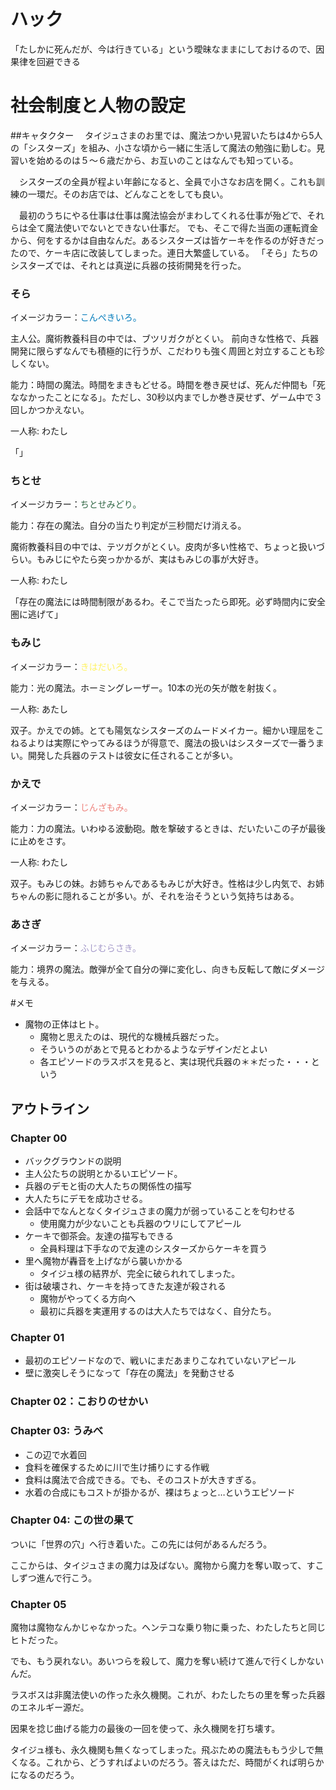 # ハック
「たしかに死んだが、今は行きている」という曖昧なままにしておけるので、因果律を回避できる

# 社会制度と人物の設定

##キャタクター
　タイジュさまのお里では、魔法つかい見習いたちは4から5人の「シスターズ」を組み、小さな頃から一緒に生活して魔法の勉強に勤しむ。見習いを始めるのは５～６歳だから、お互いのことはなんでも知っている。

　シスターズの全員が程よい年齢になると、全員で小さなお店を開く。これも訓練の一環だ。そのお店では、どんなことをしても良い。

　最初のうちにやる仕事は仕事は魔法協会がまわしてくれる仕事が殆どで、それらは全て魔法使いでないとできない仕事だ。
でも、そこで得た当面の運転資金から、何をするかは自由なんだ。あるシスターズは皆ケーキを作るのが好きだったので、ケーキ店に改装してしまった。連日大繁盛している。
「そら」たちのシスターズでは、それとは真逆に兵器の技術開発を行った。

### そら

イメージカラー：<font color="#007bbb">こんぺきいろ。</font>

主人公。魔術教養科目の中では、ブツリガクがとくい。
前向きな性格で、兵器開発に限らずなんでも積極的に行うが、こだわりも強く周囲と対立することも珍しくない。

能力：時間の魔法。時間をまきもどせる。時間を巻き戻せば、死んだ仲間も「死ななかったことになる」。ただし、30秒以内までしか巻き戻せず、ゲーム中で３回しかつかえない。

一人称: わたし

「」

### ちとせ

イメージカラー：<font color="#316745">ちとせみどり。</font>

能力：存在の魔法。自分の当たり判定が三秒間だけ消える。

魔術教養科目の中では、テツガクがとくい。皮肉が多い性格で、ちょっと扱いづらい。もみじにやたら突っかかるが、実はもみじの事が大好き。

一人称: わたし

「存在の魔法には時間制限があるわ。そこで当たったら即死。必ず時間内に安全圏に逃げて」

### もみじ

イメージカラー：<font color="#fef263">きはだいろ。</font>

能力：光の魔法。ホーミングレーザー。10本の光の矢が敵を射抜く。

一人称: あたし

双子。かえでの姉。とても陽気なシスターズのムードメイカー。細かい理屈をこねるよりは実際にやってみるほうが得意で、魔法の扱いはシスターズで一番うまい。開発した兵器のテストは彼女に任されることが多い。


### かえで

イメージカラー：<font color="#ee827c">じんざもみ。</font>

能力：力の魔法。いわゆる波動砲。敵を撃破するときは、だいたいこの子が最後に止めをさす。

一人称: わたし

双子。もみじの妹。お姉ちゃんであるもみじが大好き。性格は少し内気で、お姉ちゃんの影に隠れることが多い。が、それを治そうという気持ちはある。

### あさぎ

イメージカラー：<font color="#a59aca">ふじむらさき。</font>

能力：境界の魔法。敵弾が全て自分の弾に変化し、向きも反転して敵にダメージを与える。



#メモ

- 魔物の正体はヒト。
  - 魔物と思えたのは、現代的な機械兵器だった。
  - そういうのがあとで見るとわかるようなデザインだとよい
  - 各エピソードのラスボスを見ると、実は現代兵器の＊＊だった・・・という

## アウトライン

### Chapter 00

 - バックグラウンドの説明
 - 主人公たちの説明とかるいエピソード。
 - 兵器のデモと街の大人たちの関係性の描写
 - 大人たちにデモを成功させる。
 - 会話中でなんとなくタイジュさまの魔力が弱っていることを匂わせる
   - 使用魔力が少ないことも兵器のウリにしてアピール
 - ケーキで御茶会。友達の描写もできる
   - 全員料理は下手なので友達のシスターズからケーキを買う
 - 里へ魔物が轟音を上げながら襲いかかる
   - タイジュ様の結界が、完全に破られれてしまった。
 - 街は破壊され、ケーキを持ってきた友達が殺される
   - 魔物がやってくる方向へ
   - 最初に兵器を実運用するのは大人たちではなく、自分たち。


### Chapter 01
 - 最初のエピソードなので、戦いにまだあまりこなれていないアピール
 - 壁に激突しそうになって「存在の魔法」を発動させる

### Chapter 02：こおりのせかい


### Chapter 03: うみべ
 - この辺で水着回
 - 食料を確保するために川で生け捕りにする作戦
 - 食料は魔法で合成できる。でも、そのコストが大きすぎる。
 - 水着の合成にもコストが掛かるが、裸はちょっと…というエピソード


### Chapter 04: この世の果て


ついに「世界の穴」へ行き着いた。この先には何があるんだろう。  

ここからは、タイジュさまの魔力は及ばない。魔物から魔力を奪い取って、すこしずつ進んで行こう。

### Chapter 05


魔物は魔物なんかじゃなかった。ヘンテコな乗り物に乗った、わたしたちと同じヒトだった。  

でも、もう戻れない。あいつらを殺して、魔力を奪い続けて進んで行くしかないんだ。

ラスボスは非魔法使いの作った永久機関。これが、わたしたちの里を奪った兵器のエネルギー源だ。

因果を捻じ曲げる能力の最後の一回を使って、永久機関を打ち壊す。

タイジュ様も、永久機関も無くなってしまった。飛ぶための魔法ももう少しで無くなる。これから、どうすればよいのだろう。答えはただ、時間がくれば明らかになるのだろう。

